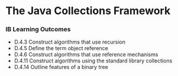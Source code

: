 # The Java Collections Framework

### IB Learning Outcomes

- D.4.3 Construct algorithms that use recursion
- D.4.5 Define the term object reference
- D.4.6 Construct algorithms that use reference mechanisms
- D.4.11 Construct algorithms using the standard library collections
- D.4.14 Outline features of a binary tree
